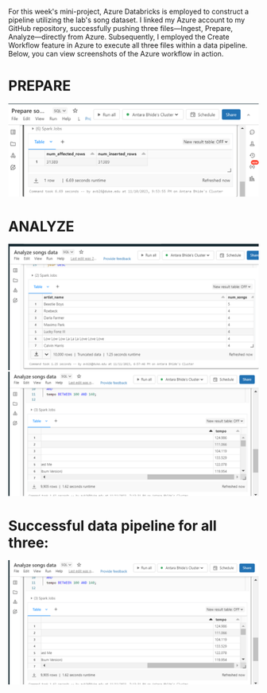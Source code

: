 For this week's mini-project, Azure Databricks is employed to construct a pipeline utilizing the lab's song dataset. I linked my Azure account to my GitHub repository, successfully pushing three files—Ingest, Prepare, Analyze—directly from Azure. Subsequently, I employed the Create Workflow feature in Azure to execute all three files within a data pipeline. Below, you can view screenshots of the Azure workflow in action.

# PREPARE
![Alt Text](preparepic.png)

# ANALYZE
![Alt Text](analyzesongspic.png)
![Alt Text](analyzepicure.png)


# Successful data pipeline for all three: 
![Alt Text](analyzepicure.png)










